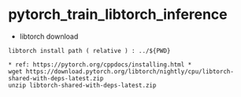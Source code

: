 # pytorch_train_libtorch_inference

* libtorch download 
```
libtorch install path ( relative ) : ../${PWD}

* ref: https://pytorch.org/cppdocs/installing.html * 
wget https://download.pytorch.org/libtorch/nightly/cpu/libtorch-shared-with-deps-latest.zip
unzip libtorch-shared-with-deps-latest.zip
```
